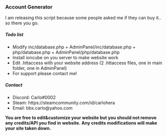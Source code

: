 
<h3> Account Generator </h3> 
I am releasing this script because some people asked me if they can buy it.. so there you go.
<h5> Todo list </h5>
<ul>
  <li>Modify inc/database.php + AdminPanel/inc/database.php + php/database.php + AdminPanel/php/database.php </li>
  <li>Install ioncube on you server to make website work </li>
  <li>Edit .httaccess with your website address (<font color"red">2 .httaccess files</font>, one in main folder, one in AdminPanel)</li>
  <li>For support please contact me!</li>
  </ul>
  <h5> Contact </h5>
  <ul>
  <li> Discord: Carlo#0002</li>
  <li> Steam: https://steamcommunity.com/id/carlohera</li>
  <li> Email: bbx.carlo@yahoo.com</li>
  </ul>
  <strong>You are free to edit&customize your website but you should not remove any credits/API you find in website.</strong>
  <strong>Any credits modifications will make your site taken down.</strong>
